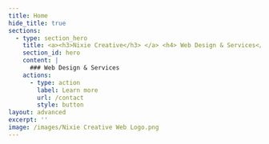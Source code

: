 ```yaml
---
title: Home
hide_title: true
sections:
  - type: section_hero
    title: <a><h3>Nixie Creative</h3> </a> <h4> Web Design & Services</h4>
    section_id: hero
    content: |
      ### Web Design & Services 
    actions:
      - type: action
        label: Learn more
        url: /contact
        style: button
layout: advanced
excerpt: ''
image: /images/Nixie Creative Web Logo.png
---
```

